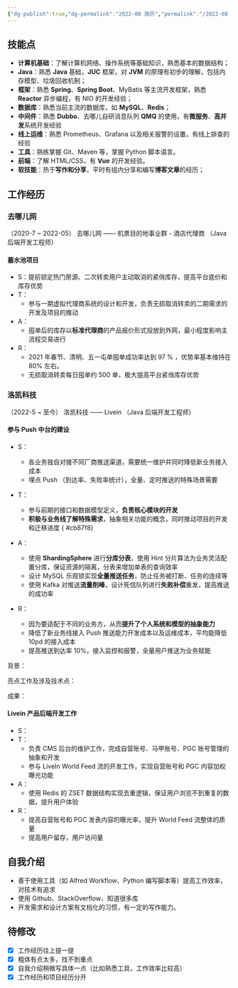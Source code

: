 ```yaml
---
{"dg-publish":true,"dg-permalink":"2022-08 简历","permalink":"/2022-08 简历/"}
---
```



## 技能点

-   **计算机基础**：了解计算机网络、操作系统等基础知识，熟悉基本的数据结构；
-   **Java**：熟悉 **Java** 基础，**JUC** 框架，对 **JVM** 的原理有初步的理解，包括内存模型、垃圾回收机制；
-   **框架**：熟悉 **Spring**、**Spring Boot**、MyBatis 等主流开发框架，熟悉 **Reactor** 异步编程，有 NIO 的开发经验；
-   **数据库**：熟悉当前主流的数据库，如 **MySQL**、**Redis**；
-   **中间件**：熟悉 **Dubbo**、去哪儿自研消息队列 **QMQ** 的使用，有**微服务**、**高并发**系统开发经验
-   **线上运维**：熟悉 Prometheus、Grafana 以及相关报警的设置，有线上排查的经验
-   **工具**：熟练掌握 Git、Maven 等，掌握 Python 脚本语言。
-   **前端**：了解 HTML/CSS，有 **Vue** 的开发经验。
-   **软技能**：热于**写作和分享**，平时有组内分享和编写**博客文章**的经历；

## 工作经历

### 去哪儿网

（2020-7 ~ 2022-05） 去哪儿网  —— 机票目的地事业群 - 酒店代理商 （Java 后端开发工程师）

#### 蓄水池项目

- S：提前锁定热门房源、二次转卖用户主动取消的紧俏库存，提高平台底价和库存优势
- T：
	- 参与一期虚拟代理商系统的设计和开发，负责无损取消转卖的二期需求的开发及项目的推动
- A：
	- 囤单后的库存以**标准代理商**的产品报价形式投放到外网，最小程度影响主流程交易进行
- R：
	- 2021 年春节、清明、五一屯单囤单成功率达到 97 % ，优势率基本维持在 80% 左右。
	- 无损取消转卖每日囤单约 500 单，极大提高平台紧俏库存优势

### 洛凯科技

（2022-5 ~ 至今） 洛凯科技  —— Livein （Java 后端开发工程师）

#### 参与 Push 中台的建设

 - S：
	 - 各业务独自对接不同厂商推送渠道，需要统一维护并同时降低新业务接入成本
	 - 埋点 Push （到达率、失败率统计），全量、定时推送的特殊场景需要
 - T：
	 - 参与前期的接口和数据模型定义，**负责核心模块的开发**
	 - **积极与业务线了解特殊需求**，抽象相关功能的概念，同时推动项目的开发和迁移进度
{ #cb87f8}

 - A：
	 - 使用 **ShardingSphere** 进行**分库分表**，使用 Hint 分片算法为业务灵活配置分库，保证资源的隔离，分表来增加单表的查询效率
	 - 设计 MySQL 乐观锁实现**全量推送任务**，防止任务被打断、任务的连续等
	 - 使用 Kafka 对推送**流量削峰**，设计死信队列进行**失败补偿**重发，提高推送的成功率
 - R：
	 - 因为要适配于不同的业务方，从而**提升了个人系统和模型的抽象能力**
	 - 降低了新业务线接入 Push 推送能力开发成本以及运维成本，平均能降低 10pd 的接入成本
	 - 提高推送到达率 10%，接入监控和报警，全量用户推送为业务赋能

背景：

亮点工作及涉及技术点：

成果：

#### Livein 产品后端开发工作

 - S：
 - T：
	 - 负责 CMS 后台的维护工作，完成自营账号、马甲账号、PGC 账号管理的抽象和开发
	 - 参与 LiveIn World Feed 流的开发工作，实现自营账号和 PGC 内容加权曝光功能
 - A：
	- 使用 Redis 的 ZSET 数据结构实现去重逻辑，保证用户浏览不到重复的数据，提升用户体验
 - R：
	 - 提高自营账号和 PGC 发表内容的曝光率，提升 World Feed 流整体的质量
	 - 提高用户留存，用户访问量

## 自我介绍

- 善于使用工具（如 Alfred Workflow、Python 编写脚本等）提高工作效率，对技术有追求
- 使用 Github、StackOverflow、知道很多库
- 开发需求和设计方案有文档化的习惯，有一定的写作能力。

## 待修改

- [x] 工作经历往上提一提
- [x] 粗体有点太多，找不到重点
- [x] 自我介绍稍微写具体一点（比如熟悉工具，工作效率比较高）
- [x] 工作经历和项目经历分开